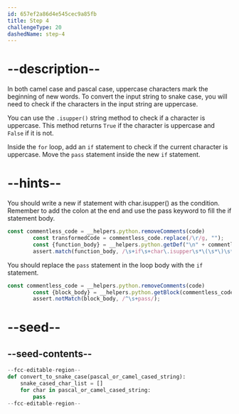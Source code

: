 ```yaml
---
id: 657ef2a86d4e545cec9a85fb
title: Step 4
challengeType: 20
dashedName: step-4
---
```


# --description--

In both camel case and pascal case, uppercase characters mark the beginning of new words. To convert the input string to snake case, you will need to check if the characters in the input string are uppercase. 

You can use the `.isupper()` string method to check if a character is uppercase. This method returns `True` if the character is uppercase and `False` if it is not.

Inside the `for` loop, add an `if` statement to check if the current character is uppercase. Move the `pass` statement inside the new `if` statement.

# --hints--

You should write a new if statement with char.isupper() as the condition. Remember to add the colon at the end and use the pass keyword to fill the if statement body.

```js
const commentless_code = __helpers.python.removeComments(code)
        const transformedCode = commentless_code.replace(/\r/g, "");
        const {function_body} = __helpers.python.getDef("\n" + commentless_code, "convert_to_snake_case");
        assert.match(function_body, /\s+if\s+char\.isupper\s*\(\s*\)\s*:\s+pass/);
```

You should replace the `pass` statement in the loop body with the `if` statement.

```js
const commentless_code = __helpers.python.removeComments(code)
        const {block_body} = __helpers.python.getBlock(commentless_code, /for\s+char\s+in\s+pascal_or_camel_cased_string\s*/);
        assert.notMatch(block_body, /^\s+pass/);
```

# --seed--

## --seed-contents--

```py
--fcc-editable-region--
def convert_to_snake_case(pascal_or_camel_cased_string):
    snake_cased_char_list = []
    for char in pascal_or_camel_cased_string:
        pass
--fcc-editable-region--        
```
